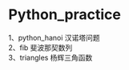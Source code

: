# Python_practice
1、python_hanoi 汉诺塔问题 <br/>
2、fib          斐波那契数列 <br/>
3、triangles    杨辉三角函数<br/>
